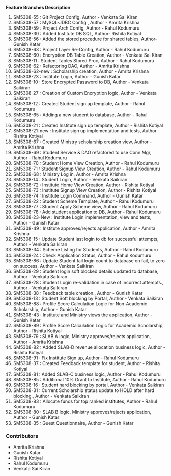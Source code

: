 **Feature Branches Description**
<ol>
    <li> SM5308-55 : Git Project Config, Author - Venkata Sai Kiran</li>
    <li> SM5308-57 : MySQL-JDBC Config , Author - Amrita Krishna</li>
    <li> SM5308-59 : Project Arch Config, Author - Rahul Kodumuru </li>
    <li> SM5308-30 : Added Institute DB SQL, Author- Rishita Kotiyal </li>
    <li> SM5308-56 : Added the stored procedure for shared tables, Author- Gunish Katar</li>
    <li> SM5308-63 : Project Layer Re-Config, Author - Rahul Kodumuru</li>
    <li> SM5308-60 : Encryption DB Table Creation, Author - Venkata Sai Kiran</li>
    <li> SM5308-11 : Student Tables Stored Proc, Author - Rahul Kodumuru</li>
    <li> SM5308-62 : Refactoring DAO, Author - Amrita Krishna</li>
    <li> SM5308-62-new : Scholarship creation, Author - Amrita Krishna</li>
    <li> SM5308-23 : Institute Login, Author - Gunish Katar</li>
    <li> SM5308-10 : Store Encrypted Password to DB, Author - Venkata Saikiran</li>
    <li> SM5308-27 : Creation of Custom Encryption logic, Author - Venkata Saikiran</li>
    <li> SM5308-12 : Created Student sign up template, Author - Rahul Kodumuru</li>
    <li> SM5308-65 : Adding a new student to database, Author - Rahul Kodumuru</li>
    <li> SM5308-21 : Created Institute sign up template, Author - Rishita Kotiyal</li>
    <li> SM5308-21-new : Institute sign up implementation and tests, Author - Rishita Kotiyal</li>
    <li> SM5308-67 : Created Ministry scholarship creation view, Author - Amrita Krishna</li>
    <li> SM5308-69 : Student Service & DAO refactored to use Conn Mgr, Author - Rahul Kodumuru</li>
    <li> SM5308-70 : Student Home View Creation, Author - Rahul Kodumuru</li>
    <li> SM5308-71 : Student Signup View Creation, Author - Rahul Kodumuru</li>
    <li> SM5308-68 : Ministry Log in, Author - Amrita Krishna</li>
    <li> SM5308-14 : Student Login, Author - Venkata Saikiran</li> 
    <li> SM5308-72 : Institute Home View Creation, Author - Rishita Kotiyal</li>
    <li> SM5308-73 : Institute Signup View Creation, Author - Rishita Kotiyal</li>
    <li> SM5308-74 : Institute Login Command, Author - Gunish Katar</li>
    <li> SM5308-22 : Student Scheme Template, Author - Rahul Kodumuru</li>
    <li> SM5308-77 : Student Apply Scheme view, Author - Rahul Kodumuru</li>
    <li> SM5308-78 : Add student application to DB, Author - Rahul Kodumuru</li>
    <li> SM5308-23-New : Institute Login implementation, view and tests, Author - Gunish Katar</li>
    <li> SM5308-49 : Institute approves/rejects application, Author - Amrita Krishna</li>
    <li> SM5308-15 : Update Student last login to db for successful attempts, Author - Venkata Saikiran</li>
    <li> SM5308-34 : Scheme Listing for Students, Author - Rahul Kodumuru</li>
    <li> SM5308-24 : Check Application Status, Author - Rahul Kodumuru</li>
    <li> SM5308-86 : Update Student fail login count to database on fail, to zero on success, Author - Venkata Saikiran</li>
    <li> SM5308-29 : Student login soft blocked details updated to database, Author - Venkata Saikiran</li>
    <li> SM5308-28 : Student Login re-validation in case of incorrect attempts., Author - Venkata Saikiran</li>
    <li> SM5308-38 : Feedback table creation., Author - Gunish Katar</li>
    <li> SM5308-13 : Student Soft blocking by Portal, Author - Venkata Saikiran </li>
    <li> SM5308-88 : Profile Score Calculation Logic for Non-Academic Scholarship, Author - Gunish Katar </li>
    <li> SM5308-43 : Institute and Ministry views the application, Author - Gunish Katar </li>
    <li> SM5308-89 : Profile Score Calculation Logic for Academic Scholarship, Author - Rishita Kotiyal </li>
    <li> SM5308-79 : SLAB A logic, Ministry approves/rejects application, Author - Amrita Krishna</li>
    <li> SM5308-82 : Added SLAB-D revenue allocation business logic, Author - Rishita Kotiyal </li>
    <li> SM5308-91 : Fix Institute Sign up, Author - Rahul Kodumuru</li>
    <li> SM5308-37 : Created Feedback template for student, Author - Rishita Kotiyal </li>
    <li> SM5308-81 : Added SLAB-C business logic, Author - Rahul Kodumuru</li>
    <li> SM5308-85 : Additional 10% Grant to Institute, Author - Rahul Kodumuru</li>
    <li> SM5308-16 : Student hard blocking by portal, Author - Venkata Saikiran </li>
    <li> SM5308-31 : Current Scholarship status update to HOLD after hard blocking,, Author - Venkata Saikiran</li>
    <li> SM5308-83 : Allocate funds for top ranked institutes, Author - Rahul Kodumuru </li>
    <li> SM5308-80 : SLAB B logic, Ministry approves/rejects application, Author - Gunish Katar</li>
    <li> SM5308-35 : Guest Questionnaire, Author - Gunish Katar</li>
</ol>

<h3>Contributors</h3>
<ul>
    <li>Amrita Krishna</li>
    <li>Gunish Katar</li>
    <li>Rishita Kotiyal</li>
    <li>Rahul Kodumuru</li>
    <li>Venkata Sai Kiran</li>
</ul>
